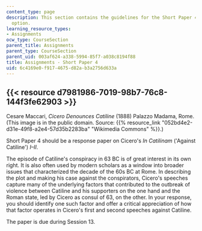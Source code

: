 ```yaml
---
content_type: page
description: This section contains the guidelines for the Short Paper 4 assignment
  option.
learning_resource_types:
- Assignments
ocw_type: CourseSection
parent_title: Assignments
parent_type: CourseSection
parent_uid: 003af624-a338-5994-85f7-a038c8194f88
title: Assignments - Short Paper 4
uid: 6c4169e0-f917-4675-d82a-b3a2756d633a
---
```


{{< resource d7981986-7019-98b7-76c8-144f3fe62903 >}}
--------------------------------------------------------------------------------------------------------------------------------------------------------------

Cesare Maccari, _Cicero Denounces Catiline_ (1888) Palazzo Madama, Rome.  
(This image is in the public domain. Source: {{% resource_link "052bd4e2-d31e-49f8-a2e4-57d35b2283ba" "Wikimedia Commons" %}}.)

Short Paper 4 should be a response paper on Cicero's _In Catilinam_ ('Against Catiline') _I–II_.

The episode of Catiline's conspiracy in 63 BC is of great interest in its own right. It is also often used by modern scholars as a window into broader issues that characterized the decade of the 60s BC at Rome. In describing the plot and making his case against the conspirators, Cicero's speeches capture many of the underlying factors that contributed to the outbreak of violence between Catiline and his supporters on the one hand and the Roman state, led by Cicero as consul of 63, on the other. In your response, you should identify one such factor and offer a critical appreciation of how that factor operates in Cicero's first and second speeches against Catiline.

The paper is due during Session 13.
